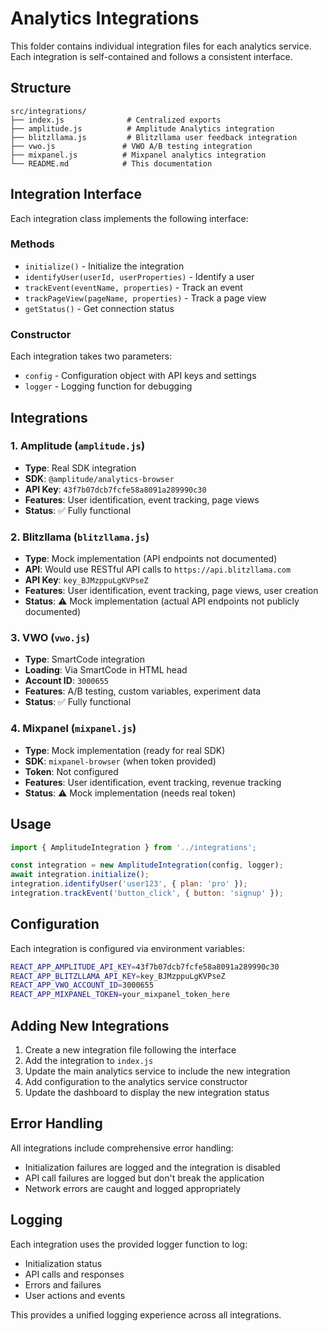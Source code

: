 # Analytics Integrations

This folder contains individual integration files for each analytics service. Each integration is self-contained and follows a consistent interface.

## Structure

```
src/integrations/
├── index.js              # Centralized exports
├── amplitude.js          # Amplitude Analytics integration
├── blitzllama.js         # Blitzllama user feedback integration
├── vwo.js               # VWO A/B testing integration
├── mixpanel.js          # Mixpanel analytics integration
└── README.md            # This documentation
```

## Integration Interface

Each integration class implements the following interface:

### Methods

- `initialize()` - Initialize the integration
- `identifyUser(userId, userProperties)` - Identify a user
- `trackEvent(eventName, properties)` - Track an event
- `trackPageView(pageName, properties)` - Track a page view
- `getStatus()` - Get connection status

### Constructor

Each integration takes two parameters:
- `config` - Configuration object with API keys and settings
- `logger` - Logging function for debugging

## Integrations

### 1. Amplitude (`amplitude.js`)
- **Type**: Real SDK integration
- **SDK**: `@amplitude/analytics-browser`
- **API Key**: `43f7b07dcb7fcfe58a8091a289990c30`
- **Features**: User identification, event tracking, page views
- **Status**: ✅ Fully functional

### 2. Blitzllama (`blitzllama.js`)
- **Type**: Mock implementation (API endpoints not documented)
- **API**: Would use RESTful API calls to `https://api.blitzllama.com`
- **API Key**: `key_BJMzppuLgKVPseZ`
- **Features**: User identification, event tracking, page views, user creation
- **Status**: ⚠️ Mock implementation (actual API endpoints not publicly documented)

### 3. VWO (`vwo.js`)
- **Type**: SmartCode integration
- **Loading**: Via SmartCode in HTML head
- **Account ID**: `3000655`
- **Features**: A/B testing, custom variables, experiment data
- **Status**: ✅ Fully functional

### 4. Mixpanel (`mixpanel.js`)
- **Type**: Mock implementation (ready for real SDK)
- **SDK**: `mixpanel-browser` (when token provided)
- **Token**: Not configured
- **Features**: User identification, event tracking, revenue tracking
- **Status**: ⚠️ Mock implementation (needs real token)

## Usage

```javascript
import { AmplitudeIntegration } from '../integrations';

const integration = new AmplitudeIntegration(config, logger);
await integration.initialize();
integration.identifyUser('user123', { plan: 'pro' });
integration.trackEvent('button_click', { button: 'signup' });
```

## Configuration

Each integration is configured via environment variables:

```bash
REACT_APP_AMPLITUDE_API_KEY=43f7b07dcb7fcfe58a8091a289990c30
REACT_APP_BLITZLLAMA_API_KEY=key_BJMzppuLgKVPseZ
REACT_APP_VWO_ACCOUNT_ID=3000655
REACT_APP_MIXPANEL_TOKEN=your_mixpanel_token_here
```

## Adding New Integrations

1. Create a new integration file following the interface
2. Add the integration to `index.js`
3. Update the main analytics service to include the new integration
4. Add configuration to the analytics service constructor
5. Update the dashboard to display the new integration status

## Error Handling

All integrations include comprehensive error handling:
- Initialization failures are logged and the integration is disabled
- API call failures are logged but don't break the application
- Network errors are caught and logged appropriately

## Logging

Each integration uses the provided logger function to log:
- Initialization status
- API calls and responses
- Errors and failures
- User actions and events

This provides a unified logging experience across all integrations.
